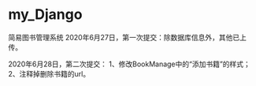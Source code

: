 # my_Django
简易图书管理系统
2020年6月27日，第一次提交：除数据库信息外，其他已上传。

2020年6月28日，第二次提交：
1、修改BookManage中的“添加书籍”的样式；
2、注释掉删除书籍的url。